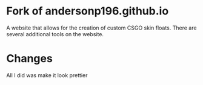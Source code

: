 #   Fork of andersonp196.github.io
A website that allows for the creation of custom CSGO skin floats. 
There are several additional tools on the website.

#   Changes
All I did was make it look prettier
